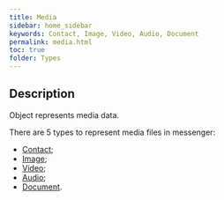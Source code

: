 ```yaml
---
title: Media
sidebar: home_sidebar
keywords: Contact, Image, Video, Audio, Document
permalink: media.html
toc: true
folder: Types
---
```


## Description

Object represents media data. 

<p>There are 5 types to represent media files in messenger:
<ul>
<li><a href="https://btsdigital.github.io/bot-api-contract/contact.html">Contact</a>;
</li>
<li><a href="https://btsdigital.github.io/bot-api-contract/image.html">Image</a>;
</li>
<li><a href="https://btsdigital.github.io/bot-api-contract/video.html">Video</a>;
</li>
<li><a href="https://btsdigital.github.io/bot-api-contract/audio.html">Audio</a>;
</li>
<li><a href="https://btsdigital.github.io/bot-api-contract/document.html">Document</a>.
</li>
</ul>
</p>
